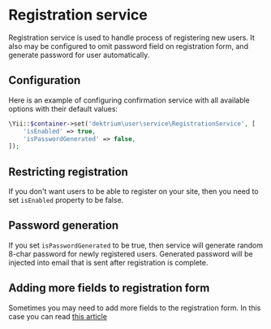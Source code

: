 # Registration service

Registration service is used to handle process of registering new users. It also may be configured to omit password
field on registration form, and generate password for user automatically.

## Configuration

Here is an example of configuring confirmation service with all available options with their default values:

```php
\Yii::$container->set('dektrium\user\service\RegistrationService', [
    'isEnabled' => true,
    'isPasswordGenerated' => false,
]);
```

## Restricting registration

If you don't want users to be able to register on your site, then you need to set `isEnabled` property to be false. 

## Password generation

If you set `isPasswordGenerated` to be true, then service will generate random 8-char password for newly registered
users. Generated password will be injected into email that is sent after registration is complete.

## Adding more fields to registration form

Sometimes you may need to add more fields to the registration form. In this case you can read 
[this article](adding-fields-to-registration-form.md)